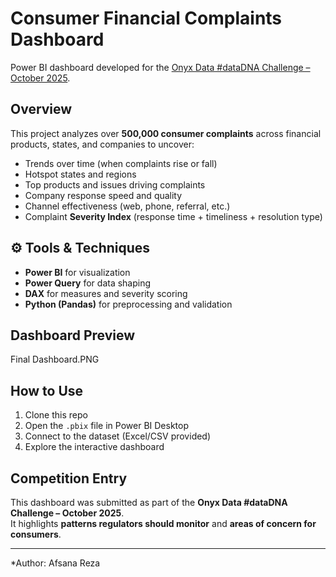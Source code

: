 
# Consumer Financial Complaints Dashboard
Power BI dashboard developed for the [Onyx Data #dataDNA Challenge – October 2025](https://onyxdata.co.uk/data-dna/).

## Overview
This project analyzes over **500,000 consumer complaints** across financial products, states, and companies to uncover:
- Trends over time (when complaints rise or fall)
- Hotspot states and regions
- Top products and issues driving complaints
- Company response speed and quality
- Channel effectiveness (web, phone, referral, etc.)
- Complaint **Severity Index** (response time + timeliness + resolution type)

## ⚙️ Tools & Techniques
- **Power BI** for visualization
- **Power Query** for data shaping
- **DAX** for measures and severity scoring
- **Python (Pandas)** for preprocessing and validation

## Dashboard Preview
Final Dashboard.PNG

## How to Use
1. Clone this repo
2. Open the `.pbix` file in Power BI Desktop
3. Connect to the dataset (Excel/CSV provided)
4. Explore the interactive dashboard

## Competition Entry
This dashboard was submitted as part of the **Onyx Data #dataDNA Challenge – October 2025**.  
It highlights **patterns regulators should monitor** and **areas of concern for consumers**.

---

*Author: Afsana Reza

